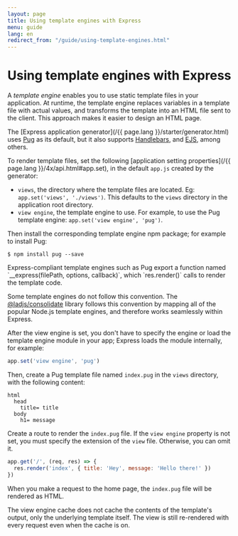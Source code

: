 ```yaml
---
layout: page
title: Using template engines with Express
menu: guide
lang: en
redirect_from: "/guide/using-template-engines.html"
---
```

# Using template engines with Express

A _template engine_ enables you to use static template files in your application. At runtime, the template engine replaces
variables in a template file with actual values, and transforms the template into an HTML file sent to the client.
This approach makes it easier to design an HTML page.

The [Express application generator](/{{ page.lang }}/starter/generator.html) uses [Pug](https://pugjs.org/api/getting-started.html) as its default, but it also supports [Handlebars](https://www.npmjs.com/package/handlebars), and [EJS](https://www.npmjs.com/package/ejs), among others.

To render template files, set the following [application setting properties](/{{ page.lang }}/4x/api.html#app.set), in the default `app.js` created by the generator:

* `views`, the directory where the template files are located. Eg: `app.set('views', './views')`.
This defaults to the `views` directory in the application root directory.
* `view engine`, the template engine to use. For example, to use the Pug template engine: `app.set('view engine', 'pug')`.

Then install the corresponding template engine npm package; for example to install Pug:

```console
$ npm install pug --save
```

<div class="doc-box doc-notice" markdown="1">
Express-compliant template engines such as Pug export a function named `__express(filePath, options, callback)`,
which `res.render()` calls to render the template code.

Some template engines do not follow this convention. The [@ladjs/consolidate](https://www.npmjs.com/package/@ladjs/consolidate)
library follows this convention by mapping all of the popular Node.js template engines, and therefore works seamlessly within Express.
</div>

After the view engine is set, you don't have to specify the engine or load the template engine module in your app;
Express loads the module internally, for example:

```js
app.set('view engine', 'pug')
```

Then, create a Pug template file named `index.pug` in the `views` directory, with the following content:

```pug
html
  head
    title= title
  body
    h1= message
```

Create a route to render the `index.pug` file. If the `view engine` property is not set,
you must specify the extension of the `view` file. Otherwise, you can omit it.

```js
app.get('/', (req, res) => {
  res.render('index', { title: 'Hey', message: 'Hello there!' })
})
```

When you make a request to the home page, the `index.pug` file will be rendered as HTML.

The view engine cache does not cache the contents of the template's output, only the underlying template itself. The view is still re-rendered with every request even when the cache is on.

